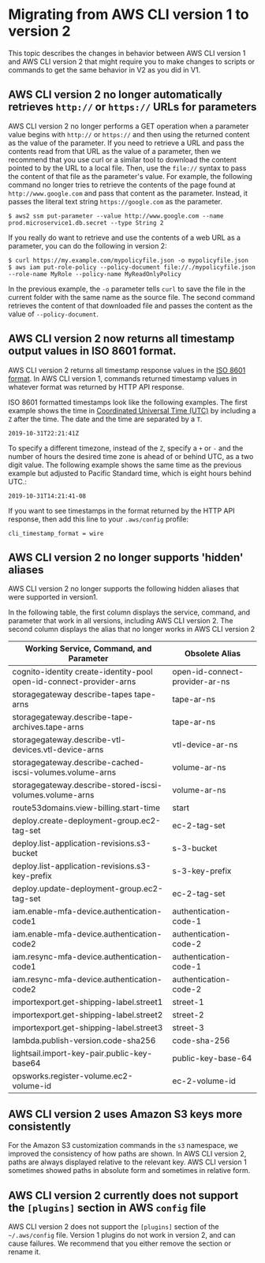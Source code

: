 # Migrating from AWS CLI version 1 to version 2<a name="cliv2-migration"></a>

This topic describes the changes in behavior between AWS CLI version 1 and AWS CLI version 2 that might require you to make changes to scripts or commands to get the same behavior in V2 as you did in V1\.

## AWS CLI version 2 no longer automatically retrieves `http://` or `https://` URLs for parameters<a name="cliv2-migration-paramfile"></a>

AWS CLI version 2 no longer performs a GET operation when a parameter value begins with `http://` or `https://` and then using the returned content as the value of the parameter\. If you need to retrieve a URL and pass the contents read from that URL as the value of a parameter, then we recommend that you use curl or a similar tool to download the content pointed to by the URL to a local file\. Then, use the `file://` syntax to pass the content of that file as the parameter's value\. For example, the following command no longer tries to retrieve the contents of the page found at `http://www.google.com` and pass that content as the parameter\. Instead, it passes the literal text string `https://google.com` as the parameter\.

```
$ aws2 ssm put-parameter --value http://www.google.com --name prod.microservice1.db.secret --type String 2
```

If you really do want to retrieve and use the contents of a web URL as a parameter, you can do the following in version 2:

```
$ curl https://my.example.com/mypolicyfile.json -o mypolicyfile.json
$ aws iam put-role-policy --policy-document file://./mypolicyfile.json --role-name MyRole --policy-name MyReadOnlyPolicy
```

In the previous example, the `-o` parameter tells `curl` to save the file in the current folder with the same name as the source file\. The second command retrieves the content of that downloaded file and passes the content as the value of `--policy-document`\.

## AWS CLI version 2 now returns all timestamp output values in ISO 8601 format\.<a name="cliv2-migration-timestamp"></a>

AWS CLI version 2 returns all timestamp response values in the [ISO 8601 format](https://wikipedia.org/wiki/ISO_8601)\. In AWS CLI version 1, commands returned timestamp values in whatever format was returned by HTTP API response\. 

ISO 8601 formatted timestamps look like the following examples\. The first example shows the time in [Coordinated Universal Time \(UTC\)](https://wikipedia.org/wiki/Coordinated_Universal_Time) by including a `Z` after the time\. The date and the time are separated by a `T`\.

```
2019-10-31T22:21:41Z
```

To specify a different timezone, instead of the `Z`, specify a `+` or `-` and the number of hours the desired time zone is ahead of or behind UTC, as a two digit value\. The following example shows the same time as the previous example but adjusted to Pacific Standard time, which is eight hours behind UTC\.:

```
2019-10-31T14:21:41-08
```

If you want to see timestamps in the format returned by the HTTP API response, then add this line to your `.aws/config` profile:

```
cli_timestamp_format = wire
```

## AWS CLI version 2 no longer supports 'hidden' aliases<a name="cliv2-migration-aliases"></a>

AWS CLI version 2 no longer supports the following hidden aliases that were supported in version1\. 

In the following table, the first column displays the service, command, and parameter that work in all versions, including AWS CLI version 2\. The second column displays the alias that no longer works in AWS CLI version 2


| Working Service, Command, and Parameter | Obsolete Alias | 
| --- | --- | 
| cognito\-identity create\-identity\-pool open\-id\-connect\-provider\-arns | open\-id\-connect\-provider\-ar\-ns | 
| storagegateway describe\-tapes tape\-arns | tape\-ar\-ns | 
| storagegateway\.describe\-tape\-archives\.tape\-arns | tape\-ar\-ns | 
| storagegateway\.describe\-vtl\-devices\.vtl\-device\-arns | vtl\-device\-ar\-ns | 
| storagegateway\.describe\-cached\-iscsi\-volumes\.volume\-arns | volume\-ar\-ns | 
| storagegateway\.describe\-stored\-iscsi\-volumes\.volume\-arns | volume\-ar\-ns | 
| route53domains\.view\-billing\.start\-time | start | 
| deploy\.create\-deployment\-group\.ec2\-tag\-set | ec\-2\-tag\-set | 
| deploy\.list\-application\-revisions\.s3\-bucket | s\-3\-bucket | 
| deploy\.list\-application\-revisions\.s3\-key\-prefix | s\-3\-key\-prefix | 
| deploy\.update\-deployment\-group\.ec2\-tag\-set | ec\-2\-tag\-set | 
| iam\.enable\-mfa\-device\.authentication\-code1 | authentication\-code\-1 | 
| iam\.enable\-mfa\-device\.authentication\-code2 | authentication\-code\-2 | 
| iam\.resync\-mfa\-device\.authentication\-code1 | authentication\-code\-1 | 
| iam\.resync\-mfa\-device\.authentication\-code2 | authentication\-code\-2 | 
| importexport\.get\-shipping\-label\.street1 | street\-1 | 
| importexport\.get\-shipping\-label\.street2 | street\-2 | 
| importexport\.get\-shipping\-label\.street3 | street\-3 | 
| lambda\.publish\-version\.code\-sha256 | code\-sha\-256 | 
| lightsail\.import\-key\-pair\.public\-key\-base64 | public\-key\-base\-64 | 
| opsworks\.register\-volume\.ec2\-volume\-id | ec\-2\-volume\-id | 

## AWS CLI version 2 uses Amazon S3 keys more consistently<a name="cliv2-migration-s3-keys"></a>

For the Amazon S3 customization commands in the `s3` namespace, we improved the consistency of how paths are shown\. In AWS CLI version 2, paths are always displayed relative to the relevant key\. AWS CLI version 1 sometimes showed paths in absolute form and sometimes in relative form\. 

## AWS CLI version 2 currently does not support the `[plugins]` section in AWS `config` file<a name="cliv2-migration-profile-plugins"></a>

AWS CLI version 2 does not support the `[plugins]` section of the `~/.aws/config` file\. Version 1 plugins do not work in version 2, and can cause failures\. We recommend that you either remove the section or rename it\.